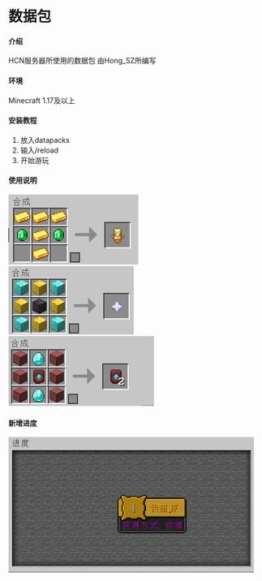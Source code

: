 # 数据包

#### 介绍
HCN服务器所使用的数据包
由Hong_SZ所编写

#### 环境
Minecraft 1.17及以上

#### 安装教程

1.  放入datapacks
2.  输入/reload
3.  开始游玩

#### 使用说明

![输入图片说明](usetotem.png)
![输入图片说明](%E4%B8%8B%E7%95%8C%E4%B9%8B%E6%98%9F.png)
![输入图片说明](nether.png)

#### 新增进度

![输入图片说明](advancement.png)

